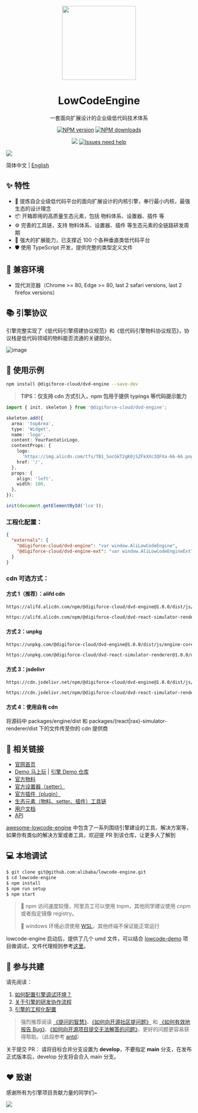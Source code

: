 <p align="center">
  <a href="https://lowcode-engine.cn">
    <img width="200" src="https://img.alicdn.com/imgextra/i3/O1CN01i8K9cD1d0HU7TjDtv_!!6000000003673-2-tps-500-591.png">
  </a>
</p>

<h1 align="center">LowCodeEngine</h1>

<div align="center">

一套面向扩展设计的企业级低代码技术体系

[![NPM version][npm-image]][npm-url] [![NPM downloads][download-image]][download-url]

 [![][issues-helper-image]][issues-helper-url] [![Issues need help][help-wanted-image]][help-wanted-url]

[npm-image]: https://img.shields.io/npm/v/@digiforce-cloud/dvd-engine.svg?style=flat-square
[npm-url]: http://npmjs.org/package/@digiforce-cloud/dvd-engine

[download-image]: https://img.shields.io/npm/dm/@digiforce-cloud/dvd-engine.svg?style=flat-square
[download-url]: https://npmjs.org/package/@digiforce-cloud/dvd-engine
[help-wanted-image]: https://flat.badgen.net/github/label-issues/alibaba/lowcode-engine/help%20wanted/open
[help-wanted-url]: https://github.com/alibaba/lowcode-engine/issues?q=is%3Aopen+is%3Aissue+label%3A%22help+wanted%22

[issues-helper-image]: https://img.shields.io/badge/using-issues--helper-orange?style=flat-square
[issues-helper-url]: https://github.com/actions-cool/issues-helper

</div>

[![](https://img.alicdn.com/imgextra/i2/O1CN01UhoS7C1sNNhySvfWi_!!6000000005754-2-tps-2878-1588.png)](https://lowcode-engine.cn)

简体中文 | [English](./README.md)

## ✨ 特性

- 🌈 提炼自企业级低代码平台的面向扩展设计的内核引擎，奉行最小内核，最强生态的设计理念
- 📦 开箱即用的高质量生态元素，包括 物料体系、设置器、插件 等
- ⚙️ 完善的工具链，支持 物料体系、设置器、插件 等生态元素的全链路研发周期
- 🔌 强大的扩展能力，已支撑近 100 个各种垂直类低代码平台
- 🛡 使用 TypeScript 开发，提供完整的类型定义文件

## 🎯 兼容环境

- 现代浏览器（Chrome >= 80, Edge >= 80, last 2 safari versions, last 2 firefox versions）

## 📚 引擎协议

引擎完整实现了《低代码引擎搭建协议规范》和《低代码引擎物料协议规范》，协议栈是低代码领域的物料能否流通的关键部分。

![image](https://img.alicdn.com/imgextra/i3/O1CN01IisBcy1dNBIg16QFM_!!6000000003723-2-tps-1916-1070.png)

## 🌰 使用示例

```bash
npm install @digiforce-cloud/dvd-engine --save-dev
```

> **TIPS：仅支持 cdn 方式引入，npm 包用于提供 typings 等代码提示能力**

```ts
import { init, skeleton } from '@digiforce-cloud/dvd-engine';

skeleton.add({
  area: 'topArea',
  type: 'Widget',
  name: 'logo',
  content: YourFantaticLogo,
  contentProps: {
    logo:
      'https://img.alicdn.com/tfs/TB1_SocGkT2gK0jSZFkXXcIQFXa-66-66.png',
    href: '/',
  },
  props: {
    align: 'left',
    width: 100,
  },
});

init(document.getElementById('lce'));
```

### 工程化配置：
```json
{
  "externals": {
    "@digiforce-cloud/dvd-engine": "var window.AliLowCodeEngine",
    "@digiforce-cloud/dvd-engine-ext": "var window.AliLowCodeEngineExt"
  }
}
```

### cdn 可选方式：
#### 方式 1（推荐）：alifd cdn
```html
https://alifd.alicdn.com/npm/@digiforce-cloud/dvd-engine@1.0.0/dist/js/engine-core.js

https://alifd.alicdn.com/npm/@digiforce-cloud/dvd-react-simulator-renderer@1.0.0/dist/js/react-simulator-renderer.js
```

#### 方式 2：unpkg
```html
https://unpkg.com/@digiforce-cloud/dvd-engine@1.0.0/dist/js/engine-core.js

https://unpkg.com/@digiforce-cloud/dvd-react-simulator-renderer@1.0.0/dist/js/react-simulator-renderer.js
```

#### 方式 3：jsdelivr
```html
https://cdn.jsdelivr.net/npm/@digiforce-cloud/dvd-engine@1.0.0/dist/js/engine-core.js

https://cdn.jsdelivr.net/npm/@digiforce-cloud/dvd-react-simulator-renderer@1.0.0/dist/js/react-simulator-renderer.js
```

#### 方式 4：使用自有 cdn
将源码中 packages/engine/dist 和 packages/(react|rax)-simulator-renderer/dist 下的文件传至你的 cdn 提供商

## 🔗 相关链接

- [官网首页](https://lowcode-engine.cn/)
- [Demo 马上玩](https://lowcode-engine.cn/demo) | [引擎 Demo 仓库](https://github.com/alibaba/lowcode-demo)
- [官方物料](https://github.com/alibaba/lowcode-materials)
- [官方设置器（setter）](https://github.com/alibaba/lowcode-engine-ext)
- [官方插件（plugin）](https://github.com/alibaba/lowcode-plugins)
- [生态元素（物料、setter、插件）工具链](https://www.yuque.com/lce/doc/ulvlkz)
- [用户文档](https://lowcode-engine.cn/docV2)
- [API](https://lowcode-engine.cn/docV2/vlmeme)

[awesome-lowcode-engine](https://github.com/lowcode-workspace/awesome-lowcode-engine) 中包含了一系列围绕引擎建设的工具、解决方案等，如果你有类似的解决方案或者工具，欢迎提 PR 到该仓库，让更多人了解到

## 💻 本地调试

```bash
$ git clone git@github.com:alibaba/lowcode-engine.git
$ cd lowcode-engine
$ npm install
$ npm run setup
$ npm start
```

> 📢 npm 访问速度较慢，阿里员工可以使用 tnpm，其他同学建议使用 cnpm 或者指定镜像 registry。
>
> 📢 windows 环境必须使用 [WSL](https://docs.microsoft.com/zh-cn/windows/wsl/install)，其他终端不保证能正常运行

lowcode-engine 启动后，提供了几个 umd 文件，可以结合 [lowcode-demo](https://github.com/alibaba/lowcode-demo) 项目做调试，文件代理规则参考[这里](https://www.yuque.com/lce/doc/glz0fx)。

## 🤝 参与共建

请先阅读：
1. [如何配置引擎调试环境？](https://www.yuque.com/lce/doc/glz0fx)
2. [关于引擎的研发协作流程](https://www.yuque.com/lce/doc/contributing)
3. [引擎的工程化配置](https://www.yuque.com/lce/doc/gxwqg6)

> 强烈推荐阅读 [《提问的智慧》](https://github.com/ryanhanwu/How-To-Ask-Questions-The-Smart-Way)、[《如何向开源社区提问题》](https://github.com/seajs/seajs/issues/545) 和 [《如何有效地报告 Bug》](http://www.chiark.greenend.org.uk/%7Esgtatham/bugs-cn.html)、[《如何向开源项目提交无法解答的问题》](https://zhuanlan.zhihu.com/p/25795393)，更好的问题更容易获得帮助。（此段参考 [antd](https://github.com/ant-design/ant-design)）

关于提交 PR：
请将目标合并分支设置为 **develop**，不要指定 **main** 分支，在发布正式版本后，develop 分支将会合入 main 分支。

## ❤️ 致谢

感谢所有为引擎项目贡献力量的同学们~

<p>
<a href="https://github.com/alibaba/lowcode-engine/graphs/contributors"><img src="https://contrib.rocks/image?repo=alibaba/lowcode-engine" /></a>
</p>